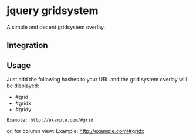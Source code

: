# jquery gridsystem
A simple and decent gridsystem overlay.

## Integration

## Usage
Just add the following hashes to your URL and the grid system overlay will be displayed:

<ul>
	<li>#grid</li>
	<li>#gridx</li>
	<li>#gridy</li>
</ul>

	Example: http://example.com/#grid
or, for column view:
	Example: http://example.com/#gridx 

